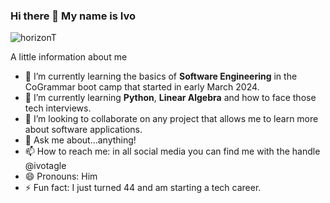 ### Hi there 👋 My name is Ivo

<!--
**ivotagle/ivotagle** is a ✨ _special_ ✨ repository because its `README.md` (this file) appears on your GitHub profile.-->

<picture>
 <source media="(prefers-color-scheme: dark)" srcset="https://t3.ftcdn.net/jpg/03/06/22/04/360_F_306220400_s8uZDYE0TlvepjlJ5GzXKW3ibJUYZcIH.jpg">
 <source media="(prefers-color-scheme: light)" srcset="https://t3.ftcdn.net/jpg/03/06/22/04/360_F_306220400_s8uZDYE0TlvepjlJ5GzXKW3ibJUYZcIH.jpg">
 <img alt="horizonT" src="https://t3.ftcdn.net/jpg/03/06/22/04/360_F_306220400_s8uZDYE0TlvepjlJ5GzXKW3ibJUYZcIH.jpg">
</picture>

A little information about me
- 🔭 I’m currently learning the basics of **Software Engineering** in the CoGrammar boot camp that started in early March 2024.
- 🌱 I’m currently learning **Python**, **Linear Algebra** and how to face those tech interviews.
- 👯 I’m looking to collaborate on any project that allows me to learn more about software applications.
- 💬 Ask me about...anything!
- 📫 How to reach me: in all social media you can find me with the handle @ivotagle
- 😄 Pronouns: Him
- ⚡ Fun fact: I just turned 44 and am starting a tech career.

